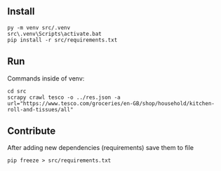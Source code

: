 ## Install

```
py -m venv src/.venv
src\.venv\Scripts\activate.bat
pip install -r src/requirements.txt
```

## Run

Commands inside of venv:

```
cd src
scrapy crawl tesco -o ../res.json -a url="https://www.tesco.com/groceries/en-GB/shop/household/kitchen-roll-and-tissues/all"
```

## Contribute

After adding new dependencies (requirements) save them to file
```
pip freeze > src/requirements.txt
```
